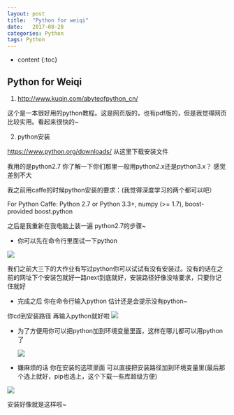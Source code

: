 ```yaml
---
layout: post
title:  "Python for weiqi"
date:   2017-08-28
categories: Python
tags: Python
---
```


* content
{:toc}

## Python for Weiqi

1. http://www.kuqin.com/abyteofpython_cn/

这个是一本很好用的python教程。这是网页版的，也有pdf版的，但是我觉得网页比较实用。看起来很快的~

2. python安装

https://www.python.org/downloads/ 从这里下载安装文件

我用的是python2.7 你了解一下你们那里一般用python2.x还是python3.x？ 感觉差别不大

我之前用caffe的时候python安装的要求：(我觉得深度学习的两个都可以吧）

For Python Caffe: Python 2.7 or Python 3.3+, numpy (>= 1.7), boost-provided boost.python

之后是我重新在我电脑上装一遍 python2.7的步骤~


*  你可以先在命令行里面试一下python

  ![](https://wx3.sinaimg.cn/mw690/95795825ly1fizivfce4pj20ag01jq2q.jpg)

  我们之前大三下的大作业有写过python你可以试试有没有安装过。没有的话在之前的网址下个安装包就好一路next到底就好，安装路径好像没啥要求，只要你记住就好

* 完成之后 你在命令行输入python 估计还是会提示没有python~
 
 你cd到安装路径 再输入python就好啦
  ![](https://wx3.sinaimg.cn/mw690/95795825ly1fizj0wwjxsj20ht029744.jpg)

* 为了方便用你可以把python加到环境变量里面，这样在哪儿都可以用python了

  ![](https://wx3.sinaimg.cn/mw690/95795825ly1fizj73s8z0j20nv0ft0un.jpg)
  
 * 嫌麻烦的话 你在安装的选项里面 可以直接把安装路径加到环境变量里(最后那个选上就好，pip也选上，这个下载一些库超级方便)
 
 ![](https://www.liaoxuefeng.com/files/attachments/0014222393965540081463bf8a9499094bdda24b6fdf2d6000)
 
 安装好像就是这样啦~
 
